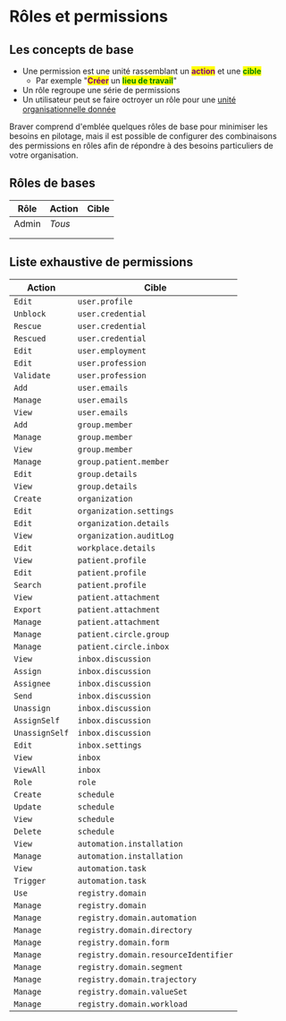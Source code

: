 # Rôles et permissions

## Les concepts de base

* Une permission est une unité rassemblant un <mark style="color:purple;">**action**</mark> et une <mark style="color:green;">**cible**</mark>
  * Par exemple "<mark style="color:purple;">**Créer**</mark> un <mark style="color:green;">**lieu de travail**</mark>"
* Un rôle regroupe une série de permissions
* Un utilisateur peut se faire octroyer un rôle pour une [unité organisationnelle donnée](../unites-organisationelles/)

Braver comprend d'emblée quelques rôles de base pour minimiser les besoins en pilotage, mais il est possible de configurer des combinaisons des permissions en rôles afin de répondre à des besoins particuliers de votre organisation.

## Rôles de bases

| Rôle  | Action | Cible |
| ----- | ------ | ----- |
| Admin | _Tous_ |       |
|       |        |       |
|       |        |       |



## Liste exhaustive de permissions

| Action         | Cible                                  |
| -------------- | -------------------------------------- |
| `Edit`         | `user.profile`                         |
| `Unblock`      | `user.credential`                      |
| `Rescue`       | `user.credential`                      |
| `Rescued`      | `user.credential`                      |
| `Edit`         | `user.employment`                      |
| `Edit`         | `user.profession`                      |
| `Validate`     | `user.profession`                      |
| `Add`          | `user.emails`                          |
| `Manage`       | `user.emails`                          |
| `View`         | `user.emails`                          |
| `Add`          | `group.member`                         |
| `Manage`       | `group.member`                         |
| `View`         | `group.member`                         |
| `Manage`       | `group.patient.member`                 |
| `Edit`         | `group.details`                        |
| `View`         | `group.details`                        |
| `Create`       | `organization`                         |
| `Edit`         | `organization.settings`                |
| `Edit`         | `organization.details`                 |
| `View`         | `organization.auditLog`                |
| `Edit`         | `workplace.details`                    |
| `View`         | `patient.profile`                      |
| `Edit`         | `patient.profile`                      |
| `Search`       | `patient.profile`                      |
| `View`         | `patient.attachment`                   |
| `Export`       | `patient.attachment`                   |
| `Manage`       | `patient.attachment`                   |
| `Manage`       | `patient.circle.group`                 |
| `Manage`       | `patient.circle.inbox`                 |
| `View`         | `inbox.discussion`                     |
| `Assign`       | `inbox.discussion`                     |
| `Assignee`     | `inbox.discussion`                     |
| `Send`         | `inbox.discussion`                     |
| `Unassign`     | `inbox.discussion`                     |
| `AssignSelf`   | `inbox.discussion`                     |
| `UnassignSelf` | `inbox.discussion`                     |
| `Edit`         | `inbox.settings`                       |
| `View`         | `inbox`                                |
| `ViewAll`      | `inbox`                                |
| `Role`         | `role`                                 |
| `Create`       | `schedule`                             |
| `Update`       | `schedule`                             |
| `View`         | `schedule`                             |
| `Delete`       | `schedule`                             |
| `View`         | `automation.installation`              |
| `Manage`       | `automation.installation`              |
| `View`         | `automation.task`                      |
| `Trigger`      | `automation.task`                      |
| `Use`          | `registry.domain`                      |
| `Manage`       | `registry.domain`                      |
| `Manage`       | `registry.domain.automation`           |
| `Manage`       | `registry.domain.directory`            |
| `Manage`       | `registry.domain.form`                 |
| `Manage`       | `registry.domain.resourceIdentifier`   |
| `Manage`       | `registry.domain.segment`              |
| `Manage`       | `registry.domain.trajectory`           |
| `Manage`       | `registry.domain.valueSet`             |
| `Manage`       | `registry.domain.workload`             |

